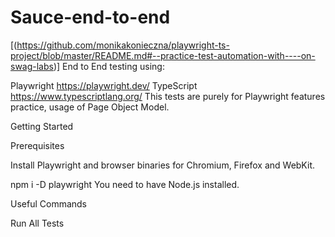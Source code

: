 # Sauce-end-to-end
[(https://github.com/monikakonieczna/playwright-ts-project/blob/master/README.md#--practice-test-automation-with----on-swag-labs)]
End to End testing using:

Playwright https://playwright.dev/
TypeScript https://www.typescriptlang.org/
This tests are purely for Playwright features practice, usage of Page Object Model.

Getting Started

Prerequisites

Install Playwright and browser binaries for Chromium, Firefox and WebKit.

npm i -D playwright
You need to have Node.js installed.

Useful Commands

Run All Tests
